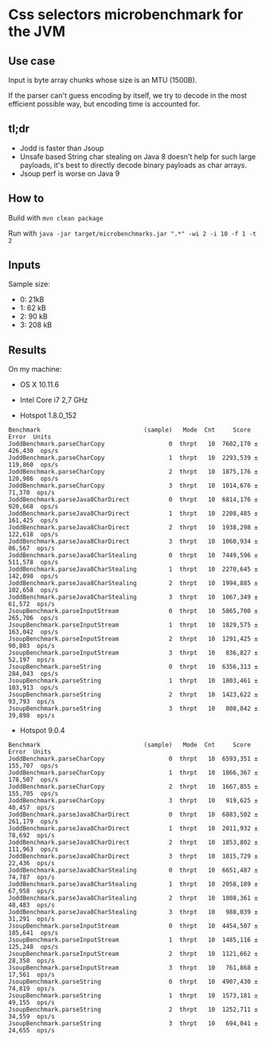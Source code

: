 # Css selectors microbenchmark for the JVM

## Use case

Input is byte array chunks whose size is an MTU (1500B).

If the parser can't guess encoding by itself, we try to decode in the most efficient possible way, but encoding time is accounted for.

## tl;dr

* Jodd is faster than Jsoup
* Unsafe based String char stealing on Java 8 doesn't help for such large payloads, it's best to directly decode binary payloads as char arrays.
* Jsoup perf is worse on Java 9

## How to

Build with `mvn clean package`

Run with `java -jar target/microbenchmarks.jar ".*" -wi 2 -i 10 -f 1 -t 2`

## Inputs

Sample size:

* 0: 21kB
* 1: 62 kB
* 2: 90 kB
* 3: 208 kB

## Results

On my machine:

* OS X 10.11.6
* Intel Core i7 2,7 GHz

* Hotspot 1.8.0_152

```
Benchmark                             (sample)   Mode  Cnt     Score     Error  Units
JoddBenchmark.parseCharCopy                  0  thrpt   10  7602,170 ± 426,430  ops/s
JoddBenchmark.parseCharCopy                  1  thrpt   10  2293,539 ± 119,860  ops/s
JoddBenchmark.parseCharCopy                  2  thrpt   10  1875,176 ± 120,986  ops/s
JoddBenchmark.parseCharCopy                  3  thrpt   10  1014,676 ±  71,370  ops/s
JoddBenchmark.parseJava8CharDirect           0  thrpt   10  6814,176 ± 920,668  ops/s
JoddBenchmark.parseJava8CharDirect           1  thrpt   10  2208,485 ± 161,425  ops/s
JoddBenchmark.parseJava8CharDirect           2  thrpt   10  1938,298 ± 122,618  ops/s
JoddBenchmark.parseJava8CharDirect           3  thrpt   10  1060,934 ±  86,567  ops/s
JoddBenchmark.parseJava8CharStealing         0  thrpt   10  7449,596 ± 511,578  ops/s
JoddBenchmark.parseJava8CharStealing         1  thrpt   10  2270,645 ± 142,098  ops/s
JoddBenchmark.parseJava8CharStealing         2  thrpt   10  1994,885 ± 102,658  ops/s
JoddBenchmark.parseJava8CharStealing         3  thrpt   10  1067,349 ±  61,572  ops/s
JsoupBenchmark.parseInputStream              0  thrpt   10  5865,700 ± 265,706  ops/s
JsoupBenchmark.parseInputStream              1  thrpt   10  1829,575 ± 163,042  ops/s
JsoupBenchmark.parseInputStream              2  thrpt   10  1291,425 ±  90,803  ops/s
JsoupBenchmark.parseInputStream              3  thrpt   10   836,827 ±  52,197  ops/s
JsoupBenchmark.parseString                   0  thrpt   10  6356,313 ± 284,043  ops/s
JsoupBenchmark.parseString                   1  thrpt   10  1803,461 ± 103,913  ops/s
JsoupBenchmark.parseString                   2  thrpt   10  1423,622 ±  93,793  ops/s
JsoupBenchmark.parseString                   3  thrpt   10   808,842 ±  39,898  ops/s
```

* Hotspot 9.0.4

```
Benchmark                             (sample)   Mode  Cnt     Score     Error  Units
JoddBenchmark.parseCharCopy                  0  thrpt   10  6593,351 ± 155,707  ops/s
JoddBenchmark.parseCharCopy                  1  thrpt   10  1866,367 ± 178,507  ops/s
JoddBenchmark.parseCharCopy                  2  thrpt   10  1667,855 ± 155,705  ops/s
JoddBenchmark.parseCharCopy                  3  thrpt   10   919,625 ±  40,457  ops/s
JoddBenchmark.parseJava8CharDirect           0  thrpt   10  6883,502 ± 261,179  ops/s
JoddBenchmark.parseJava8CharDirect           1  thrpt   10  2011,932 ±  78,692  ops/s
JoddBenchmark.parseJava8CharDirect           2  thrpt   10  1853,802 ± 111,963  ops/s
JoddBenchmark.parseJava8CharDirect           3  thrpt   10  1015,729 ±  22,436  ops/s
JoddBenchmark.parseJava8CharStealing         0  thrpt   10  6651,487 ±  74,787  ops/s
JoddBenchmark.parseJava8CharStealing         1  thrpt   10  2058,189 ±  67,958  ops/s
JoddBenchmark.parseJava8CharStealing         2  thrpt   10  1808,361 ±  48,483  ops/s
JoddBenchmark.parseJava8CharStealing         3  thrpt   10   988,039 ±  31,291  ops/s
JsoupBenchmark.parseInputStream              0  thrpt   10  4454,507 ± 185,641  ops/s
JsoupBenchmark.parseInputStream              1  thrpt   10  1485,116 ± 125,248  ops/s
JsoupBenchmark.parseInputStream              2  thrpt   10  1121,662 ±  28,358  ops/s
JsoupBenchmark.parseInputStream              3  thrpt   10   761,868 ±  17,561  ops/s
JsoupBenchmark.parseString                   0  thrpt   10  4907,430 ±  74,819  ops/s
JsoupBenchmark.parseString                   1  thrpt   10  1573,181 ±  49,155  ops/s
JsoupBenchmark.parseString                   2  thrpt   10  1252,711 ±  34,559  ops/s
JsoupBenchmark.parseString                   3  thrpt   10   694,041 ±  24,655  ops/s
```
